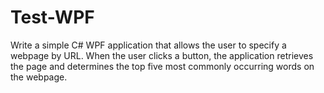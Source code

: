 Test-WPF
============

Write a simple C# WPF application that allows the user to specify a webpage by URL. 
When the user clicks a button, the application retrieves the page and determines 
the top five most commonly occurring words on the webpage. 
